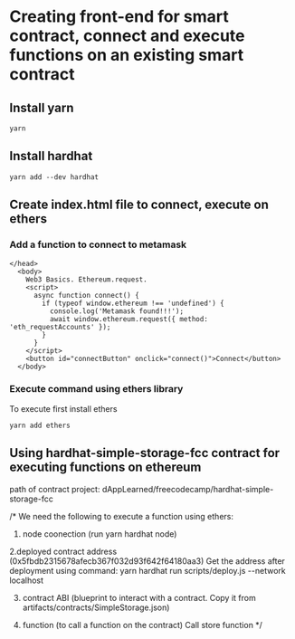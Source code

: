 # Creating front-end for smart contract, connect and execute functions on an existing smart contract

## Install yarn

```
yarn
```

## Install hardhat

```
yarn add --dev hardhat
```

## Create index.html file to connect, execute on ethers

### Add a function to connect to metamask

```
</head>
  <body>
    Web3 Basics. Ethereum.request.
    <script>
      async function connect() {
        if (typeof window.ethereum !== 'undefined') {
          console.log('Metamask found!!!');
          await window.ethereum.request({ method: 'eth_requestAccounts' });
        }
      }
    </script>
    <button id="connectButton" onclick="connect()">Connect</button>
  </body>
```

### Execute command using ethers library

To execute first install ethers

```
yarn add ethers
```

## Using hardhat-simple-storage-fcc contract for executing functions on ethereum

path of contract project: dAppLearned/freecodecamp/hardhat-simple-storage-fcc

/\*
We need the following to execute a function using ethers:

1. node coonection (run yarn hardhat node)

2.deployed contract address (0x5fbdb2315678afecb367f032d93f642f64180aa3)
Get the address after deployment using command:
yarn hardhat run scripts/deploy.js --network localhost

3. contract ABI (blueprint to interact with a contract.
   Copy it from artifacts/contracts/SimpleStorage.json)

4. function (to call a function on the contract)
   Call store function
   \*/
